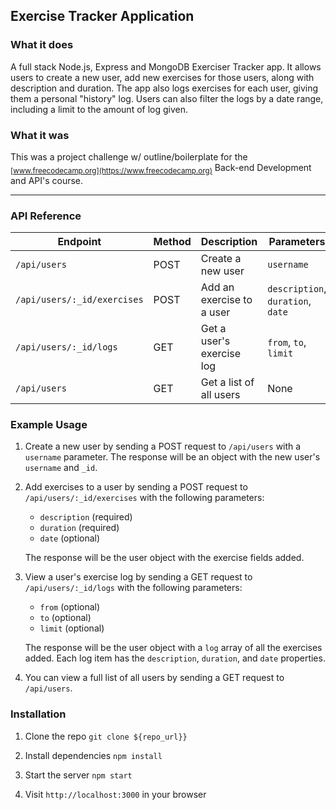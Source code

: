 ## Exercise Tracker Application

### What it does

A full stack Node.js, Express and MongoDB Exerciser Tracker app. It allows users to create
a new user, add new exercises for those users, along with description and duration. The app
also logs exercises for each user, giving them a personal "history" log. Users can also
filter the logs by a date range, including a limit to the amount of log given.
<br>

### What it was
This was a project challenge w/ outline/boilerplate for the <sub>[www.freecodecamp.org](https://www.freecodecamp.org)</sub> Back-end Development and API's course.

---

### API Reference

| Endpoint                    | Method | Description               | Parameters                        |
| --------------------------- | ------ | ------------------------- | --------------------------------- |
| `/api/users`                | POST   | Create a new user         | `username`                        |
| `/api/users/:_id/exercises` | POST   | Add an exercise to a user | `description`, `duration`, `date` |
| `/api/users/:_id/logs`      | GET    | Get a user's exercise log | `from`, `to`, `limit`             |
| `/api/users`                | GET    | Get a list of all users   | None                              |



### Example Usage

1. Create a new user by sending a POST request to `/api/users` with a `username`
   parameter. The response will be an object with the new user's `username` and
   `_id`.

2. Add exercises to a user by sending a POST request to
   `/api/users/:_id/exercises` with the following parameters:

    - `description` (required)
    - `duration` (required)
    - `date` (optional)

    The response will be the user object with the exercise fields added.

3. View a user's exercise log by sending a GET request to  
   `/api/users/:_id/logs` with the following parameters:

    - `from` (optional)
    - `to` (optional)
    - `limit` (optional)

    The response will be the user object with a `log` array of all the exercises
    added. Each log item has the `description`, `duration`, and `date` properties.

4. You can view a full list of all users by sending a GET request to
   `/api/users`.


### Installation

1. Clone the repo `git clone ${repo_url}}`

2. Install dependencies `npm install`

3. Start the server `npm start`

4. Visit `http://localhost:3000` in your browser
